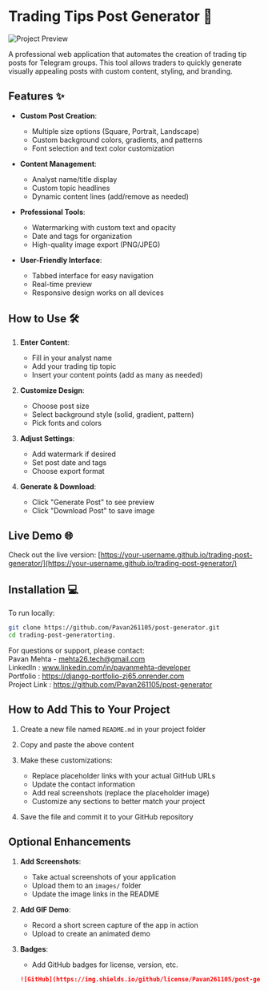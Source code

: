 # Trading Tips Post Generator 🚀

![Project Preview]([https://via.placeholder.com/800x400?text=Trading+Post+Generator+Preview](https://trading-post-generator.netlify.app/))

A professional web application that automates the creation of trading tip posts for Telegram groups. This tool allows traders to quickly generate visually appealing posts with custom content, styling, and branding.

## Features ✨

- **Custom Post Creation**:
  - Multiple size options (Square, Portrait, Landscape)
  - Custom background colors, gradients, and patterns
  - Font selection and text color customization

- **Content Management**:
  - Analyst name/title display
  - Custom topic headlines
  - Dynamic content lines (add/remove as needed)

- **Professional Tools**:
  - Watermarking with custom text and opacity
  - Date and tags for organization
  - High-quality image export (PNG/JPEG)

- **User-Friendly Interface**:
  - Tabbed interface for easy navigation
  - Real-time preview
  - Responsive design works on all devices

## How to Use 🛠️

1. **Enter Content**:
   - Fill in your analyst name
   - Add your trading tip topic
   - Insert your content points (add as many as needed)

2. **Customize Design**:
   - Choose post size
   - Select background style (solid, gradient, pattern)
   - Pick fonts and colors

3. **Adjust Settings**:
   - Add watermark if desired
   - Set post date and tags
   - Choose export format

4. **Generate & Download**:
   - Click "Generate Post" to see preview
   - Click "Download Post" to save image

## Live Demo 🌐

Check out the live version: [https://your-username.github.io/trading-post-generator/](https://your-username.github.io/trading-post-generator/)

## Installation 💻

To run locally:

```bash
git clone https://github.com/Pavan261105/post-generator.git
cd trading-post-generatorting.
```
For questions or support, please contact:<br>
Pavan Mehta - mehta26.tech@gmail.com<br>
LinkedIn : www.linkedin.com/in/pavanmehta-developer<br>
Portfolio : https://django-portfolio-zj65.onrender.com<br>
Project Link : https://github.com/Pavan261105/post-generator<br>


## How to Add This to Your Project

1. Create a new file named `README.md` in your project folder
2. Copy and paste the above content
3. Make these customizations:
   - Replace placeholder links with your actual GitHub URLs
   - Update the contact information
   - Add real screenshots (replace the placeholder image)
   - Customize any sections to better match your project

4. Save the file and commit it to your GitHub repository

## Optional Enhancements

1. **Add Screenshots**:
   - Take actual screenshots of your application
   - Upload them to an `images/` folder
   - Update the image links in the README

2. **Add GIF Demo**:
   - Record a short screen capture of the app in action
   - Upload to create an animated demo

3. **Badges**:
   - Add GitHub badges for license, version, etc.
   ```markdown
   ![GitHub](https://img.shields.io/github/license/Pavan261105/post-generator)
